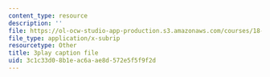 ```yaml
---
content_type: resource
description: ''
file: https://ol-ocw-studio-app-production.s3.amazonaws.com/courses/18-03-differential-equations-spring-2010/3c1c33d08b1eac6aae8d572e5f5f9f2d_uNOyxQwIV8o.srt
file_type: application/x-subrip
resourcetype: Other
title: 3play caption file
uid: 3c1c33d0-8b1e-ac6a-ae8d-572e5f5f9f2d
---
```

